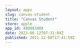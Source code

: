 ```yaml
---
layout: apps
slug: canvas-student
title: "Canvas Student"
store: apple
app_id: 480883488
date: 2023-06-12T07:31:04Z
published: 2011-12-08T17:41:59Z
---
```

